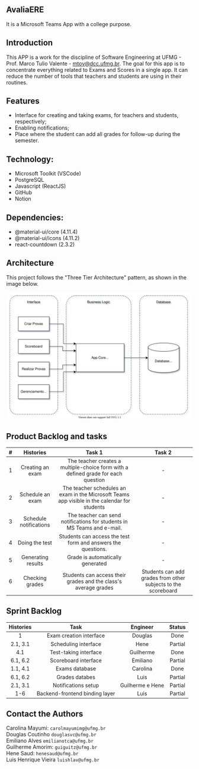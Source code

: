 ## AvaliaERE
It is a Microsoft Teams App with a college purpose.

## Introduction
This APP is a work for the discipline of Software Engineering at UFMG - Prof. Marco Tulio Valente - mtov@dcc.ufmg.br.
The goal for this app is to concentrate everything related to Exams and Scores in a single app. It can reduce the number of tools that teachers and students are using in their routines.

## Features
- Interface for creating and taking exams, for teachers and students, respectively;
- Enabling notifications;
- Place where the student can add all grades for follow-up during the semester.

## Technology:
- Microsoft Toolkit (VSCode)
- PostgreSQL
- Javascript (ReactJS)
- GitHub
- Notion

## Dependencies:
- @material-ui/core (4.11.4)
- @material-ui/icons (4.11.2)
- react-countdown (2.3.2)

## Architecture
This project follows the "Three Tier Architecture" pattern, as shown in the image below.

![architecture](res/architecture.svg)

## Product Backlog and tasks
| # | Histories | Task 1 | Task 2 |
| :---: | :---: | :---: | :---: |
| 1 | Creating an exam | The teacher creates a multiple-choice form with a defined grade for each question | - |
| 2 | Schedule an exam | The teacher schedules an exam in the Microsoft Teams app visible in the calendar for students | - |
| 3 | Schedule notifications |  The teacher can send notifications for students in MS Teams and e-mail. | - |
| 4 | Doing the test | Students can access the test form and answers the questions. | - | Done |
| 5 | Generating results | Grade is automatically generated | - |
| 6 | Checking grades | Students can access their grades and the class's average grades | Students can add grades from other subjects to the scoreboard |

## Sprint Backlog
| Histories | Task | Engineer |  Status |
| :---: | :---: | :---: | :---: |
| 1 | Exam creation interface | Douglas | Done |
| 2.1, 3.1 | Scheduling interface | Hene | Partial |
| 4.1 | Test-taking interface | Guilherme | Done |
| 6.1, 6.2 | Scoreboard interface | Emiliano | Partial |
| 1.1, 4.1 | Exams database | Carolina | Done |
| 6.1, 6.2 | Grades databes | Luis | Partial |
| 2.1, 3.1 | Notifications setup | Guilherme e Hene | Partial |
| 1-6 | Backend-frontend binding layer | Luis | Partial |

## Contact the Authors
Carolina Mayumi: `carolmayumimg@ufmg.br`  
Douglas Coutinho `douglasvc@ufmg.br`  
Emiliano Alves `emilianotca@ufmg.br`  
Guilherme Amorim: `guiguitz@ufmg.br`  
Hene Saud: `henesaud@ufmg.br`  
Luis Henrique Vieira `luishlav@ufmg.br`  
